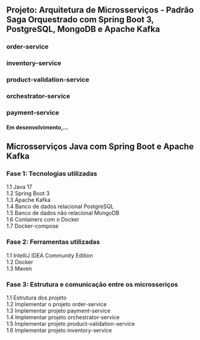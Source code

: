 <h2> Projeto: Arquitetura de Microsserviços - Padrão Saga Orquestrado com Spring Boot 3, PostgreSQL, MongoDB e Apache Kafka</h2>

<h3>order-service</h3>
<h3> inventory-service</h3>
<h3> product-validation-service</h3>
<h3> orchestrator-service</h3>
<h3> payment-service</h3>


<h4> Em desenvolvimento,...</h4>

<h2>Microsserviços Java com Spring Boot e Apache Kafka</h2>

<h3>Fase 1: Tecnologias utilizadas</h3>

1.1 Java 17 <br/>
1.2 Spring Boot 3<br/>
1.3 Apache Kafka<br/>
1.4 Banco de dados relacional PostgreSQL<br/>
1.5 Banco de dados não relacional MongoDB<br/>
1.6 Containers com o Docker<br/>
1.7 Docker-compose<br/>

<h3>Fase 2: Ferramentas utilizadas </h3>

1.1 IntelliJ IDEA Community Edition<br/>
1.2 Docker<br/>
1.3 Maven<br/>

<h3>Fase 3: Estrutura e comunicação entre os microsseriços </h3>

1.1 Estrutura dos projeto <br/>
1.2 Implementar o projeto order-service<br/>
1.3 Implementar projeto payment-service<br/>
1.4 Implementar projeto orchestrator-service<br/>
1.5 Implementar projeto product-validation-service<br/>
1.6 Implementar projeto inventory-service
